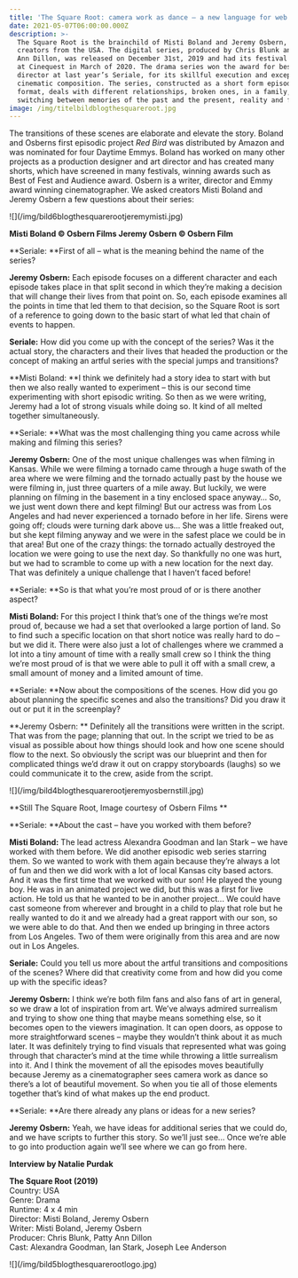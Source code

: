 ```yaml
---
title: 'The Square Root: camera work as dance – a new language for web series'
date: 2021-05-07T06:00:00.000Z
description: >-
  The Square Root is the brainchild of Misti Boland and Jeremy Osbern, two
  creators from the USA. The digital series, produced by Chris Blunk and Patty
  Ann Dillon, was released on December 31st, 2019 and had its festival premiere
  at Cinequest in March of 2020. The drama series won the award for best
  director at last year’s Seriale, for its skillful execution and exceptional
  cinematic composition. The series, constructed as a short form episodic
  format, deals with different relationships, broken ones, in a family,
  switching between memories of the past and the present, reality and fantasy. 
image: /img/titelbildblogthesquareroot.jpg
---
```

The transitions of these scenes are elaborate and elevate the story. Boland and Osberns first episodic project _Red Bird_ was distributed by Amazon and was nominated for four Daytime Emmys. Boland has worked on many other projects as a production designer and art director and has created many shorts, which have screened in many festivals, winning awards such as Best of Fest and Audience award. Osbern is a writer, director and Emmy award winning cinematographer. We asked creators Misti Boland and Jeremy Osbern a few questions about their series: 

!\[](/img/bild6blogthesquarerootjeremymisti.jpg)



**Misti Boland © Osbern Films		Jeremy Osbern © Osbern Film**





**Seriale: **First of all – what is the meaning behind the name of the series?

**Jeremy Osbern:** Each episode focuses on a different character and each episode takes place in that split second in which they’re making a decision that will change their lives from that point on. So, each episode examines all the points in time that led them to that decision, so the Square Root is sort of a reference to going down to the basic start of what led that chain of events to happen.



**Seriale:** How did you come up with the concept of the series? Was it the actual story, the characters and their lives that headed the production or the concept of making an artful series with the special jumps and transitions?

**Misti Boland: **I think we definitely had a story idea to start with but then we also really wanted to experiment – this is our second time experimenting with short episodic writing. So then as we were writing, Jeremy had a lot of strong visuals while doing so. It kind of all melted together simultaneously. 



**Seriale: **What was the most challenging thing you came across while making and filming this series?

**Jeremy Osbern:**  One of the most unique challenges was when filming in Kansas. While we were filming a tornado came through a huge swath of the area where we were filming and the tornado actually past by the house we were filming in, just three quarters of a mile away. But luckily, we were planning on filming in the basement in a tiny enclosed space anyway… So, we just went down there and kept filming! But our actress was from Los Angeles and had never experienced a tornado before in her life. Sirens were going off; clouds were turning dark above us… She was a little freaked out, but she kept filming anyway and we were in the safest place we could be in that area! But one of the crazy things: the tornado actually destroyed the location we were going to use the next day. So thankfully no one was hurt, but we had to scramble to come up with a new location for the next day. That was definitely a unique challenge that I haven’t faced before!



**Seriale: **So is that what you’re most proud of or is there another aspect?

**Misti Boland:** For this project I think that’s one of the things we’re most proud of, because we had a set that overlooked a large portion of land. So to find such a specific location on that short notice was really hard to do – but we did it. There were also just a lot of challenges where we crammed a lot into a tiny amount of time with a really small crew so I think the thing we’re most proud of is that we were able to pull it off with a small crew, a small amount of money and a limited amount of time.



**Seriale: **Now about the compositions of the scenes. How did you go about planning the specific scenes and also the transitions? Did you draw it out or put it in the screenplay?

**Jeremy Osbern: ** Definitely all the transitions were written in the script. That was from the page; planning that out. In the script we tried to be as visual as possible about how things should look and how one scene should flow to the next. So obviously the script was our blueprint and then for complicated things we’d draw it out on crappy storyboards (laughs) so we could communicate it to the crew, aside from the script. 

!\[](/img/bild4blogthesquarerootjeremyosbernstill.jpg)

**Still The Square Root, Image courtesy of Osbern Films **

**Seriale: **About the cast – have you worked with them before?

**Misti Boland:** The lead actress Alexandra Goodman and Ian Stark – we have worked with them before. We did another episodic web series starring them. So we wanted to work with them again because they’re always a lot of fun and then we did work with a lot of local Kansas city based actors. And it was the first time that we worked with our son! He played the young boy. He was in an animated project we did, but this was a first for live action. He told us that he wanted to be in another project... We could have cast someone from wherever and brought in a child to play that role but he really wanted to do it and we already had a great rapport with our son, so we were able to do that. And then we ended up bringing in three actors from Los Angeles. Two of them were originally from this area and are now out in Los Angeles. 



**Seriale:** Could you tell us more about the artful transitions and compositions of the scenes? Where did that creativity come from and how did you come up with the specific ideas?

**Jeremy Osbern:** I think we’re both film fans and also fans of art in general, so we draw a lot of inspiration from art. We’ve always admired surrealism and trying to show one thing that maybe means something else, so it becomes open to the viewers imagination. It can open doors, as oppose to more straightforward scenes – maybe they wouldn’t think about it as much later. It was definitely trying to find visuals that represented what was going through that character’s mind at the time while throwing a little surrealism into it. And I think the movement of all the episodes moves beautifully because Jeremy as a cinematographer sees camera work as dance so there’s a lot of beautiful movement. So when you tie all of those elements together that’s kind of what makes up the end product. 



**Seriale: **Are there already any plans or ideas for a new series?

**Jeremy Osbern:** Yeah, we have ideas for additional series that we could do, and we have scripts to further this story. So we’ll just see… Once we’re able to go into production again we’ll see where we can go from here. 

 

**Interview by Natalie Purdak**

**The Square Root (2019)**\
Country: USA\
Genre: Drama\
Runtime: 4 x 4 min\
Director: Misti Boland, Jeremy Osbern\
Writer: Misti Boland, Jeremy Osbern\
Producer: Chris Blunk, Patty Ann Dillon\
Cast: Alexandra Goodman, Ian Stark, Joseph Lee Anderson

!\[](/img/bild5blogthesquarerootlogo.jpg)
